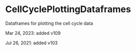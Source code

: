 # CellCyclePlottingDataframes
Dataframes for plotting the cell cycle data

Mar 24, 2023: added v109

Jul 26, 2021: added v103
